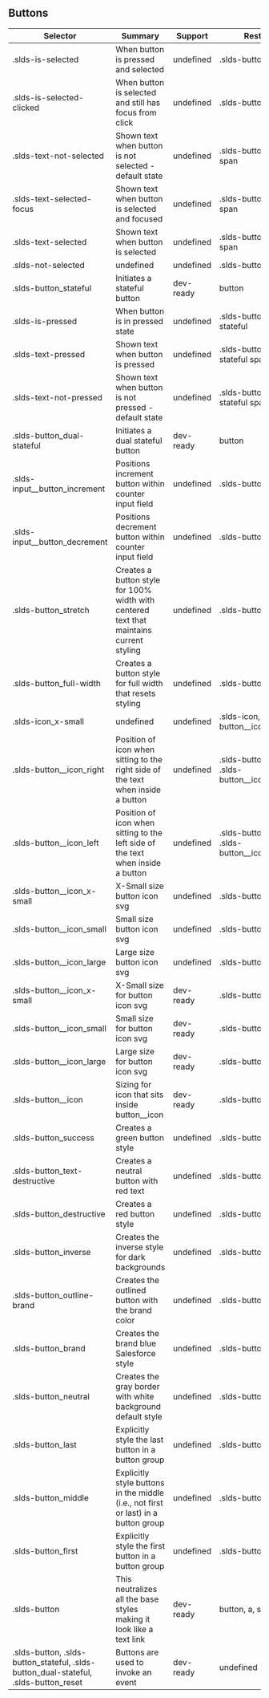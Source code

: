 

## Buttons

| Selector | Summary | Support | Restrict | Variant |
|-------|-------|-------|-------|-------|
| .slds-is-selected | When button is pressed and selected | undefined | .slds-button_stateful | undefined |
| .slds-is-selected-clicked | When button is selected and still has focus from click | undefined | .slds-button_stateful | undefined |
| .slds-text-not-selected | Shown text when button is not selected - default state | undefined | .slds-button_stateful span | undefined |
| .slds-text-selected-focus | Shown text when button is selected and focused | undefined | .slds-button_stateful span | undefined |
| .slds-text-selected | Shown text when button is selected | undefined | .slds-button_stateful span | undefined |
| .slds-not-selected | undefined | undefined | .slds-button_stateful | undefined |
| .slds-button_stateful | Initiates a stateful button | dev-ready | button | true |
| .slds-is-pressed | When button is in pressed state | undefined | .slds-button_dual-stateful | undefined |
| .slds-text-pressed | Shown text when button is pressed | undefined | .slds-button_dual-stateful span | undefined |
| .slds-text-not-pressed | Shown text when button is not pressed - default state | undefined | .slds-button_dual-stateful span | undefined |
| .slds-button_dual-stateful | Initiates a dual stateful button | dev-ready | button | true |
| .slds-input__button_increment | Positions increment button within counter input field | undefined | .slds-button | undefined |
| .slds-input__button_decrement | Positions decrement button within counter input field | undefined |  .slds-button | undefined |
| .slds-button_stretch | Creates a button style for 100% width with centered text that maintains current styling | undefined | .slds-button | undefined |
| .slds-button_full-width | Creates a button style for full width that resets styling | undefined | .slds-button | undefined |
| .slds-icon_x-small | undefined | undefined | .slds-icon, .slds-button__icon | undefined |
| .slds-button__icon_right | Position of icon when sitting to the right side of the text when inside a button | undefined | .slds-button__icon, .slds-button__icon_stateful | undefined |
| .slds-button__icon_left | Position of icon when sitting to the left side of the text when inside a button | undefined | .slds-button__icon, .slds-button__icon_stateful | undefined |
| .slds-button__icon_x-small | X-Small size button icon svg | undefined | .slds-button__icon | undefined |
| .slds-button__icon_small | Small size button icon svg | undefined | .slds-button__icon | undefined |
| .slds-button__icon_large | Large size button icon svg | undefined | .slds-button__icon | undefined |
| .slds-button__icon_x-small | X-Small size for button icon svg | dev-ready | .slds-button__icon | undefined |
| .slds-button__icon_small | Small size for button icon svg | dev-ready | .slds-button__icon | undefined |
| .slds-button__icon_large | Large size for button icon svg | dev-ready | .slds-button__icon | undefined |
| .slds-button__icon | Sizing for icon that sits inside button__icon | dev-ready | .slds-button svg | true |
| .slds-button_success | Creates a green button style | undefined | .slds-button | undefined |
| .slds-button_text-destructive | Creates a neutral button with red text | undefined | .slds-button | undefined |
| .slds-button_destructive | Creates a red button style | undefined | .slds-button | undefined |
| .slds-button_inverse | Creates the inverse style for dark backgrounds | undefined | .slds-button | undefined |
| .slds-button_outline-brand | Creates the outlined button with the brand color | undefined | .slds-button | undefined |
| .slds-button_brand | Creates the brand blue Salesforce style | undefined | .slds-button | undefined |
| .slds-button_neutral | Creates the gray border with white background default style | undefined | .slds-button | undefined |
| .slds-button_last | Explicitly style the last button in a button group | undefined | .slds-button | undefined |
| .slds-button_middle | Explicitly style buttons in the middle (i.e., not first or last) in a button group | undefined | .slds-button | undefined |
| .slds-button_first | Explicitly style the first button in a button group | undefined | .slds-button | undefined |
| .slds-button | This neutralizes all the base styles making it look like a text link | dev-ready | button, a, span | true |
| .slds-button, .slds-button_stateful, .slds-button_dual-stateful, .slds-button_reset | Buttons are used to invoke an event | dev-ready | undefined | undefined |
